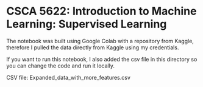 # CSCA 5622: Introduction to Machine Learning: Supervised Learning

The notebook was built using Google Colab with a repository from Kaggle, therefore I pulled the data directly from Kaggle using my credentials.

If you want to run this notebook, I also added the csv file in this directory so you can change the code and run it locally.

CSV file: Expanded_data_with_more_features.csv
